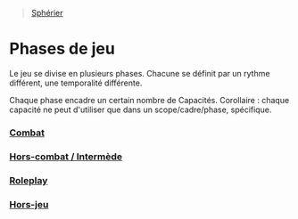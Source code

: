 > [Sphérier](https://trello.com/c/9Yfoopo6)


# Phases de jeu

Le jeu se divise en plusieurs phases. Chacune se définit par un rythme différent, une temporalité différente. 

Chaque phase encadre un certain nombre de Capacités.
Corollaire : chaque capacité ne peut d'utiliser que dans un scope/cadre/phase, spécifique.

### [Combat](https://trello.com/c/uxiA3U2p)
### [Hors-combat / Intermède](https://trello.com/c/LnGMxpKw)
### [Roleplay](https://trello.com/c/3waMqLGG)
### [Hors-jeu](https://trello.com/c/ngRJ4EsD)
